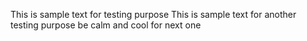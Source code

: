 This is sample text for testing purpose
This is sample text for another testing purpose 
be calm  and cool for next one
